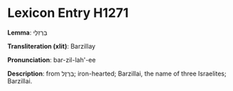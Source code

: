 # Lexicon Entry H1271

**Lemma**: בַּרְזִלַּי

**Transliteration (xlit)**: Barzillay

**Pronunciation**: bar-zil-lah'-ee

**Description**:
from בַּרְזֶל; iron-hearted; Barzillai, the name of three Israelites; Barzillai.
